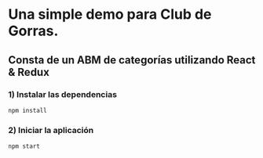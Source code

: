 # Una simple demo para Club de Gorras.
## Consta de un ABM de categorías utilizando React & Redux 

### 1) Instalar las dependencias
```
npm install
```
### 2) Iniciar la aplicación
```
npm start
```